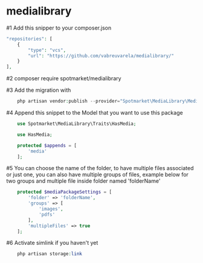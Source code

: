 # medialibrary
#1 Add this snipper to your composer.json

```php
"repositories": [
    {
        "type": "vcs",
        "url": "https://github.com/vabreuvarela/medialibrary/"
    }
],
```

#2 composer require spotmarket/medialibrary

#3 Add the migration with
```php
	php artisan vendor:publish --provider="Spotmarket\MediaLibrary\MediaLibraryServiceProvider" --tag="migrations"
```

#4 Append this snippet to the Model that you want to use this package

```php
	use Spotmarket\MediaLibrary\Traits\HasMedia;

    use HasMedia;

    protected $appends = [
        'media'
    ];
```

#5 You can choose the name of the folder, to have multiple files associated or just one, you can also have multiple groups of files, example below for two groups and multiple file inside folder named 'folderName'
```php
	protected $mediaPackageSettings = [
		'folder' => 'folderName',
		'groups' => [
			'images',
			'pdfs'
		],
		'multipleFiles' => true
	];
```


#6 Activate simlink if you haven't yet
```php
	php artisan storage:link
```
